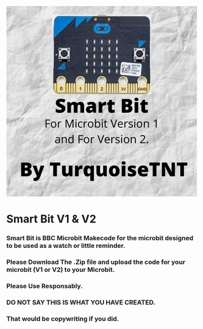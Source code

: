 ![Thumbnail of minimal](thumbnail.png)
# Smart Bit V1 & V2
### Smart Bit is BBC Microbit Makecode for the microbit designed to be used as a watch or little reminder.
### Please Download The .Zip file and upload the code for your microbit (V1 or V2) to your Microbit.
### Please Use Responsably.
### DO NOT SAY THIS IS WHAT YOU HAVE CREATED.
### That would be copywriting if you did.
